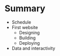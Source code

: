 # Summary

* Schedule
* First website
   * Designing
   * Building
   * Deploying
* Data and interactivity

